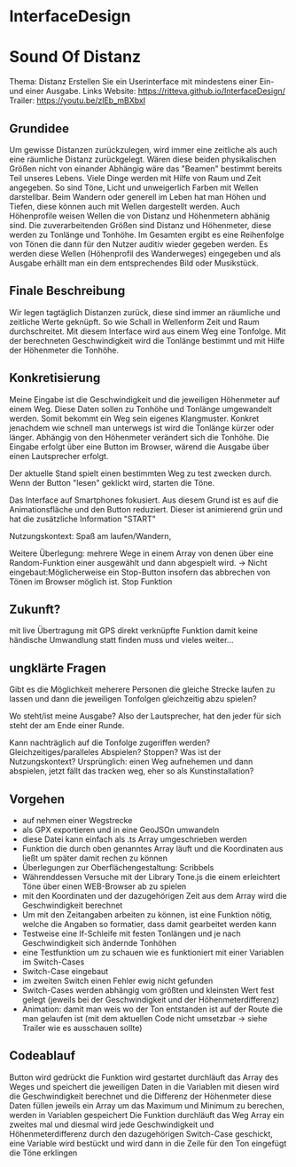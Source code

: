 # InterfaceDesign


# Sound Of Distanz
Thema: Distanz
Erstellen Sie ein Userinterface mit mindestens einer Ein- und einer Ausgabe.
 Links
 Website: https://ritteva.github.io/InterfaceDesign/
 Trailer: https://youtu.be/zlEb_mBXbxI


## Grundidee
Um gewisse Distanzen zurückzulegen, wird immer eine zeitliche als auch eine räumliche Distanz zurückgelegt. Wären diese beiden physikalischen Größen nicht von einander Abhängig wäre das "Beamen" bestimmt bereits Teil unseres Lebens.
Viele Dinge werden mit Hilfe von Raum und Zeit angegeben. So sind Töne, Licht und unweigerlich Farben mit Wellen darstellbar. Beim Wandern oder generell im Leben hat man Höhen und Tiefen, diese können auch mit Wellen dargestellt werden. 
Auch Höhenprofile weisen Wellen die von Distanz und Höhenmetern abhänig sind.
Die zuverarbeitenden Größen sind Distanz und Höhenmeter, diese werden zu Tonlänge und Tonhöhe. Im Gesamten ergibt es eine Reihenfolge von Tönen die dann für den Nutzer auditiv wieder gegeben werden.
Es werden diese Wellen (Höhenprofil des Wanderweges) eingegeben und als Ausgabe erhällt man ein dem entsprechendes Bild oder Musikstück.

## Finale Beschreibung
Wir legen tagtäglich Distanzen zurück, diese sind immer an räumliche und zeitliche Werte geknüpft. So wie Schall in Wellenform Zeit und Raum durchschreitet.
Mit diesem Interface wird aus einem Weg eine Tonfolge. Mit der berechneten Geschwindigkeit wird die Tonlänge bestimmt und mit Hilfe der Höhenmeter die Tonhöhe.

## Konkretisierung
Meine Eingabe ist die Geschwindigkeit und die jeweiligen Höhenmeter auf einem Weg. Diese Daten sollen zu Tonhöhe und Tonlänge umgewandelt werden. Somit bekommt ein Weg sein eigenes Klangmuster.
Konkret jenachdem wie schnell man unterwegs ist wird die Tonlänge kürzer oder länger. Abhängig von den Höhenmeter verändert sich die Tonhöhe.
Die Eingabe erfolgt über eine Button im Browser, wärend die Ausgabe über einen Lautsprecher erfolgt.

Der aktuelle Stand spielt einen bestimmten Weg zu test zwecken durch. Wenn der Button "lesen" geklickt wird, starten die Töne.

Das Interface auf Smartphones fokusiert. Aus diesem Grund ist es auf die Animationsfläche und den Button reduziert. Dieser ist animierend grün und hat die zusätzliche Information "START"

Nutzungskontext: Spaß am laufen/Wandern, 

Weitere Überlegung: mehrere Wege in einem Array von denen über eine Random-Funktion einer ausgewählt und dann abgespielt wird. 
-> Nicht eingebaut:Möglicherweise ein Stop-Button insofern das abbrechen von Tönen im Browser möglich ist.
Stop Funktion

## Zukunft?
mit live Übertragung 
mit GPS direkt verknüpfte Funktion damit keine händische Umwandlung statt finden muss
und vieles weiter...

## ungklärte Fragen
Gibt es die Möglichkeit meherere Personen die gleiche Strecke laufen zu lassen und dann die jeweiligen Tonfolgen gleichzeitig abzu spielen?

Wo steht/ist meine Ausgabe? Also der Lautsprecher, hat den jeder für sich steht der am Ende einer Runde.

Kann nachträglich auf die Tonfolge zugeriffen werden?
Gleichzeitiges/paralleles Abspielen?
Stoppen?
Was ist der Nutzungskontext? Ursprünglich: einen Weg aufnehemen und dann abspielen, jetzt fällt das tracken weg, eher so als Kunstinstallation?


## Vorgehen
- auf nehmen einer Wegstrecke
- als GPX exportieren und in eine GeoJSOn umwandeln
- diese Datei kann einfach als .ts Array umgeschrieben werden
- Funktion die durch oben genanntes Array läuft und die Koordinaten aus ließt um später damit rechen zu können
- Überlegungen zur Oberflächengestaltung: Scribbels
- Währenddessen Versuche mit der Library Tone.js die einem erleichtert Töne über einen WEB-Browser ab zu spielen
- mit den Koordinaten und der dazugehörigen Zeit aus dem Array wird die Geschwindigkeit berechnet
- Um mit den Zeitangaben arbeiten zu können, ist eine Funktion nötig, welche die Angaben so formatier, dass damit gearbeitet werden kann
- Testweise eine If-Schleife mit festen Tonlängen und je nach Geschwindigkeit sich ändernde Tonhöhen
- eine Testfunktion um zu schauen wie es funktioniert mit einer Variablen im Switch-Cases 
- Switch-Case eingebaut
- im zweiten Switch einen Fehler ewig nicht gefunden
- Switch-Cases werden abhängig vom größten und kleinsten Wert fest gelegt (jeweils bei der Geschwindigkeit und der Höhenmeterdifferenz)
- Animation: damit man weis wo der Ton entstanden ist auf der Route die man gelaufen ist (mit dem aktuellen Code nicht umsetzbar -> siehe Trailer wie es ausschauen sollte)

## Codeablauf
Button wird gedrückt
die Funktion wird gestartet
durchläuft das Array des Weges und speichert die jeweiligen Daten in die Variablen
mit diesen wird die Geschwindigkeit berechnet und die Differenz der Höhenmeter
diese Daten füllen jeweils ein Array um das Maximum und Minimum zu berechen, werden in Variablen gespeichert
Die Funktion durchläuft das Weg Array ein zweites mal und diesmal wird jede Geschwindigkeit und Höhenmeterdifferenz
durch den dazugehörigen Switch-Case geschickt, eine Variable wird bestückt
und wird dann in die Zeile für den Ton eingefügt
die Töne erklingen 

